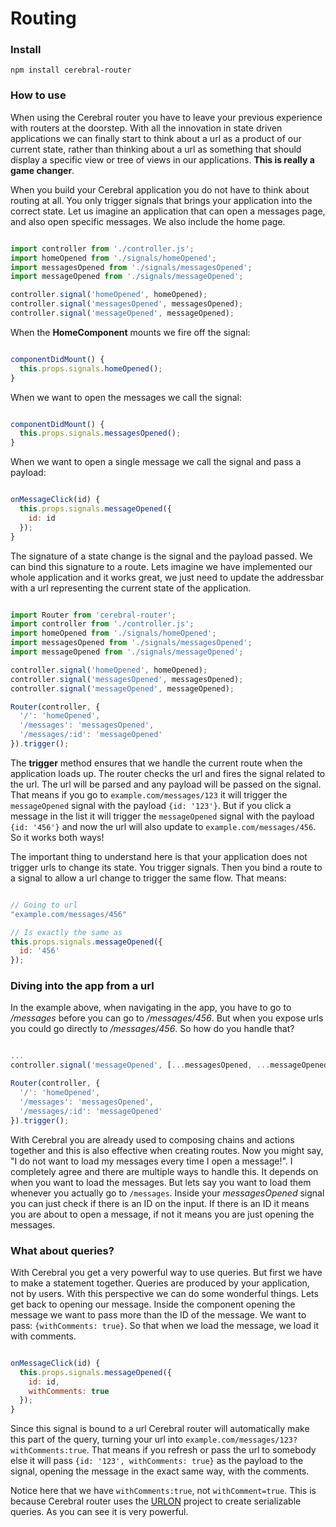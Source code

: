 # Routing

### Install

`npm install cerebral-router`

### How to use

When using the Cerebral router you have to leave your previous experience with routers at the doorstep. With all the innovation in state driven applications we can finally start to think about a url as a product of our current state, rather than thinking about a url as something that should display a specific view or tree of views in our applications. **This is really a game changer**.

When you build your Cerebral application you do not have to think about routing at all. You only trigger signals that brings your application into the correct state. Let us imagine an application that can open a messages page, and also open specific messages. We also include the home page.

```javascript

import controller from './controller.js';
import homeOpened from './signals/homeOpened';
import messagesOpened from './signals/messagesOpened';
import messageOpened from './signals/messageOpened';

controller.signal('homeOpened', homeOpened);
controller.signal('messagesOpened', messagesOpened);
controller.signal('messageOpened', messageOpened);
```

When the **HomeComponent** mounts we fire off the signal:

```javascript

componentDidMount() {
  this.props.signals.homeOpened();
}
```

When we want to open the messages we call the signal:

```javascript

componentDidMount() {
  this.props.signals.messagesOpened();
}
```

When we want to open a single message we call the signal and pass a payload:

```javascript

onMessageClick(id) {
  this.props.signals.messageOpened({
    id: id
  });
}
```

The signature of a state change is the signal and the payload passed. We can bind this signature to a route. Lets imagine we have implemented our whole application and it works great, we just need to update the addressbar with a url representing the current state of the application.

```javascript

import Router from 'cerebral-router';
import controller from './controller.js';
import homeOpened from './signals/homeOpened';
import messagesOpened from './signals/messagesOpened';
import messageOpened from './signals/messageOpened';

controller.signal('homeOpened', homeOpened);
controller.signal('messagesOpened', messagesOpened);
controller.signal('messageOpened', messageOpened);

Router(controller, {
  '/': 'homeOpened',
  '/messages': 'messagesOpened',
  '/messages/:id': 'messageOpened'
}).trigger();
```

The **trigger** method ensures that we handle the current route when the application loads up. The router checks the url and fires the signal related to the url. The url will be parsed and any payload will be passed on the signal. That means if you go to `example.com/messages/123` it will trigger the `messageOpened` signal with the payload `{id: '123'}`. But if you click a message in the list it will trigger the `messageOpened` signal with the payload `{id: '456'}` and now the url will also update to `example.com/messages/456`. So it works both ways!

The important thing to understand here is that your application does not trigger urls to change its state. You trigger signals. Then you bind a route to a signal to allow a url change to trigger the same flow. That means:

```javascript

// Going to url
"example.com/messages/456"

// Is exactly the same as
this.props.signals.messageOpened({
  id: '456'
});
```

### Diving into the app from a url
In the example above, when navigating in the app, you have to go to */messages* before you can go to */messages/456*. But when you expose urls you could go directly to */messages/456*. So how do you handle that?

```javascript

...
controller.signal('messageOpened', [...messagesOpened, ...messageOpened]);

Router(controller, {
  '/': 'homeOpened',
  '/messages': 'messagesOpened',
  '/messages/:id': 'messageOpened'
}).trigger();
```

With Cerebral you are already used to composing chains and actions together and this is also effective when creating routes. Now you might say, "I do not want to load my messages every time I open a message!". I completely agree and there are multiple ways to handle this. It depends on when you want to load the messages. But lets say you want to load them whenever you actually go to `/messages`. Inside your *messagesOpened* signal you can just check if there is an ID on the input. If there is an ID it means you are about to open a message, if not it means you are just opening the messages.

### What about queries?
With Cerebral you get a very powerful way to use queries. But first we have to make a statement together. Queries are produced by your application, not by users. With this perspective we can do some wonderful things. Lets get back to opening our message. Inside the component opening the message we want to pass more than the ID of the message. We want to pass: `{withComments: true}`. So that when we load the message, we load it with comments.

```javascript

onMessageClick(id) {
  this.props.signals.messageOpened({
    id: id,
    withComments: true
  });
}
```

Since this signal is bound to a url Cerebral router will automatically make this part of the query, turning your url into `example.com/messages/123?withComments:true`. That means if you refresh or pass the url to somebody else it will pass `{id: '123', withComments: true}` as the payload to the signal, opening the message in the exact same way, with the comments.

Notice here that we have `withComments:true`, not `withComment=true`. This is because Cerebral router uses the [URLON](https://github.com/vjeux/URLON) project to create serializable queries. As you can see it is very powerful.
